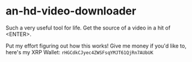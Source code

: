 # an-hd-video-downloader
Such a very useful tool for life. Get the source of a video in a hit of \<ENTER\>.

Put my effort figuring out how this works! Give me money if you'd like to, here's my XRP Wallet: `rHGCdkCJyec4ZWSFsqYMJT61QjRn7AUbUK`
